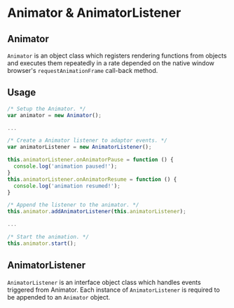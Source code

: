 # Animator & AnimatorListener


## Animator
<code>Animator</code> is an object class which registers rendering functions from objects and executes them repeatedly in a rate depended on the native window browser's <code>requestAnimationFrame</code> call-back method.

## Usage
```javascript
/* Setup the Animator. */
var animator = new Animator();

...

/* Create a Animator listener to adaptor events. */
var animatorListener = new AnimatorListener();

this.animatorListener.onAnimatorPause = function () {
  console.log('animation paused!'); 
}
this.animatorListener.onAnimatorResume = function () {
  console.log('animation resumed!'); 
}

/* Append the listener to the animator. */
this.animator.addAnimatorListener(this.animatorListener);

...

/* Start the animation. */
this.animator.start();
```

## AnimatorListener
<code>AnimatorListener</code> is an interface object class which handles events triggered from Animator.
Each instance of <code>AnimatorListener</code> is required to be appended to an <code>Animator</code> object.
